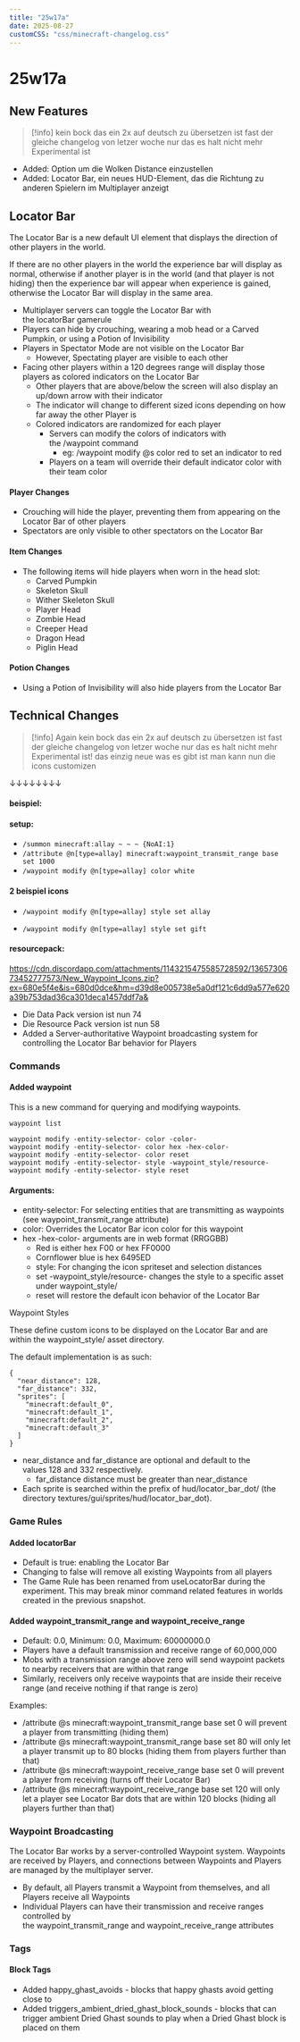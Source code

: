 ```yaml
---
title: "25w17a"
date: 2025-08-27
customCSS: "css/minecraft-changelog.css"
---
```


# 25w17a

## New Features

> [!info]
 kein bock das ein 2x auf deutsch zu übersetzen ist fast der gleiche changelog von letzer woche nur das es halt nicht mehr Experimental ist

- Added: Option um die Wolken Distance einzustellen
- Added: Locator Bar, ein neues HUD-Element, das die Richtung zu anderen Spielern im Multiplayer anzeigt 
  
## Locator Bar

The Locator Bar is a new default UI element that displays the direction of other players in the world.

If there are no other players in the world the experience bar will display as normal, otherwise if another player is in the world (and that player is not hiding) then the experience bar will appear when experience is gained, otherwise the Locator Bar will display in the same area.

- Multiplayer servers can toggle the Locator Bar with the locatorBar gamerule
- Players can hide by crouching, wearing a mob head or a Carved Pumpkin, or using a Potion of Invisibility
- Players in Spectator Mode are not visible on the Locator Bar
    - However, Spectating player are visible to each other
- Facing other players within a 120 degrees range will display those players as colored indicators on the Locator Bar
    - Other players that are above/below the screen will also display an up/down arrow with their indicator
    - The indicator will change to different sized icons depending on how far away the other Player is
    - Colored indicators are randomized for each player
        - Servers can modify the colors of indicators with the /waypoint command
            - eg: /waypoint modify @s color red to set an indicator to red
        - Players on a team will override their default indicator color with their team color

#### Player Changes

- Crouching will hide the player, preventing them from appearing on the Locator Bar of other players
- Spectators are only visible to other spectators on the Locator Bar

#### Item Changes

- The following items will hide players when worn in the head slot:
    - Carved Pumpkin
    - Skeleton Skull
    - Wither Skeleton Skull
    - Player Head
    - Zombie Head
    - Creeper Head
    - Dragon Head
    - Piglin Head

#### Potion Changes

- Using a Potion of Invisibility will also hide players from the Locator Bar
 
## Technical Changes
 
 
 > [!info]
 Again kein bock das ein 2x auf deutsch zu übersetzen ist fast der gleiche changelog von letzer woche nur das es halt nicht mehr Experimental ist! das einzig neue was es gibt ist man kann nun die icons customizen 
 
 ↓↓↓↓↓↓↓↓
 
 #### beispiel:
#### setup:
  - `/summon minecraft:allay ~ ~ ~ {NoAI:1}`
  - `/attribute @n[type=allay] minecraft:waypoint_transmit_range base set 1000`
  - `/waypoint modify @n[type=allay] color white`
 
#### 2 beispiel icons
 - `/waypoint modify @n[type=allay] style set allay`

 - `/waypoint modify @n[type=allay] style set gift`
 
#### resourcepack:
 https://cdn.discordapp.com/attachments/1143215475585728592/1365730673452777573/New_Waypoint_Icons.zip?ex=680e5f4e&is=680d0dce&hm=d39d8e005738e5a0df121c6dd9a577e620a39b753dad36ca301deca1457ddf7a&
 
- Die Data Pack version ist nun 74
- Die Resource Pack version ist nun 58
- Added a Server-authoritative Waypoint broadcasting system for controlling the Locator Bar behavior for Players
 
 ### Commands


#### Added waypoint

This is a new command for querying and modifying waypoints.

```
waypoint list

waypoint modify -entity-selector- color -color-
waypoint modify -entity-selector- color hex -hex-color-
waypoint modify -entity-selector- color reset
waypoint modify -entity-selector- style -waypoint_style/resource-
waypoint modify -entity-selector- style reset
```

#### Arguments:

- entity-selector: For selecting entities that are transmitting as waypoints (see waypoint_transmit_range attribute)
- color: Overrides the Locator Bar icon color for this waypoint
- hex -hex-color- arguments are in web format (RRGGBB)
    - Red is either hex F00 or hex FF0000
    - Cornflower blue is hex 6495ED
	- style: For changing the icon spriteset and selection distances
    - set -waypoint_style/resource- changes the style to a specific asset under waypoint_style/
    - reset will restore the default icon behavior of the Locator Bar


Waypoint Styles

These define custom icons to be displayed on the Locator Bar and are within the waypoint_style/ asset directory.

The default implementation is as such:
```
{
  "near_distance": 128,
  "far_distance": 332,
  "sprites": [
    "minecraft:default_0",
    "minecraft:default_1",
    "minecraft:default_2",
    "minecraft:default_3"
  ]
}
```

- near_distance and far_distance are optional and default to the values 128 and 332 respectively.
    - far_distance distance must be greater than near_distance
- Each sprite is searched within the prefix of hud/locator_bar_dot/ (the directory textures/gui/sprites/hud/locator_bar_dot).

### Game Rules

#### Added locatorBar

- Default is true: enabling the Locator Bar
- Changing to false will remove all existing Waypoints from all players
- The Game Rule has been renamed from useLocatorBar during the experiment. This may break minor command related features in worlds created in the previous snapshot.

#### Added waypoint_transmit_range and waypoint_receive_range

- Default: 0.0, Minimum: 0.0, Maximum: 60000000.0
- Players have a default transmission and receive range of 60,000,000
- Mobs with a transmission range above zero will send waypoint packets to nearby receivers that are within that range
- Similarly, receivers only receive waypoints that are inside their receive range (and receive nothing if that range is zero)

Examples:

- /attribute @s minecraft:waypoint_transmit_range base set 0 will prevent a player from transmitting (hiding them)
- /attribute @s minecraft:waypoint_transmit_range base set 80 will only let a player transmit up to 80 blocks (hiding them from players further than that)
- /attribute @s minecraft:waypoint_receive_range base set 0 will prevent a player from receiving (turns off their Locator Bar)
- /attribute @s minecraft:waypoint_receive_range base set 120 will only let a player see Locator Bar dots that are within 120 blocks (hiding all players further than that)

### Waypoint Broadcasting

The Locator Bar works by a server-controlled Waypoint system. Waypoints are received by Players, and connections between Waypoints and Players are managed by the multiplayer server.

- By default, all Players transmit a Waypoint from themselves, and all Players receive all Waypoints
- Individual Players can have their transmission and receive ranges controlled by the waypoint_transmit_range and waypoint_receive_range attributes

### Tags

#### Block Tags

- Added happy_ghast_avoids - blocks that happy ghasts avoid getting close to
- Added triggers_ambient_dried_ghast_block_sounds - blocks that can trigger ambient Dried Ghast sounds to play when a Dried Ghast block is placed on them